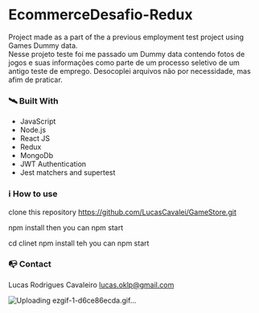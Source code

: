 # EcommerceDesafio-Redux

Project made as a part of the a previous employment test project using Games Dummy data.  
 Nesse projeto teste foi me passado um Dummy data contendo fotos de jogos e suas informações como
parte de um processo seletivo de um antigo teste de emprego.
Desocoplei arquivos não por necessidade, mas afim de praticar.

### 🛰️ Built With

- JavaScript
- Node.js
- React JS
- Redux
- MongoDb
- JWT Authentication
- Jest matchers and supertest

### ℹ️ How to use

clone this repository
https://github.com/LucasCavalei/GameStore.git

npm install
then you can
npm start

cd clinet
npm install
teh you can
npm start

### 📭 Contact

Lucas Rodrigues Cavaleiro lucas.oklp@gmail.com

![Uploading ezgif-1-d6ce86ecda.gif…]()
